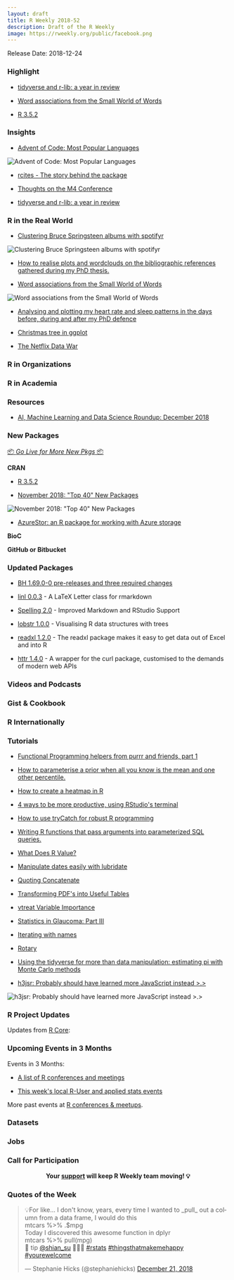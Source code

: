 ```yaml
---
layout: draft
title: R Weekly 2018-52
description: Draft of the R Weekly
image: https://rweekly.org/public/facebook.png
---
```


Release Date: 2018-12-24

###  Highlight

+ [tidyverse and r-lib: a year in review](https://www.tidyverse.org/articles/2018/12/tidyverse-and-r-lib-year-in-review/)

+ [Word associations from the Small World of Words](https://juliasilge.com/blog/word-associations/)

+ [R 3.5.2](https://blog.revolutionanalytics.com/2018/12/r-352-announcement.html)

### Insights


+ [Advent of Code: Most Popular Languages](https://masalmon.eu/2018/12/15/adventofcode/)

![Advent of Code: Most Popular Languages](https://raw.githubusercontent.com/rweekly/image/master/2018/adventofcode.png)

+ [rcites - The story behind the package](https://ropensci.org/blog/2018/12/18/accessing-cites-data/)

+ [Thoughts on the M4 Conference](http://ronaldrichman.co.za/2018/12/17/thoughts-on-the-m4-conference/)


+ [tidyverse and r-lib: a year in review](https://www.tidyverse.org/articles/2018/12/tidyverse-and-r-lib-year-in-review/)

### R in the Real World

+ [Clustering Bruce Springsteen albums with spotifyr](https://peerchristensen.netlify.com/post/clustering-springsteen-albums-with-spotifyr/)

![Clustering Bruce Springsteen albums with spotifyr](https://raw.githubusercontent.com/rweekly/image/master/2018/cluster.png)

+ [How to realise plots and wordclouds on the bibliographic references gathered during my PhD thesis.](https://marionlouveaux.fr/blog/bibliography-analysis/)

+ [Word associations from the Small World of Words](https://juliasilge.com/blog/word-associations/)

![Word associations from the Small World of Words](https://raw.githubusercontent.com/rweekly/image/master/2018/word-12.png)

+ [Analysing and plotting my heart rate and sleep patterns in the days before, during and after my PhD defence](https://www.granvillematheson.com/post/self-portrait/)

+ [Christmas tree in ggplot](https://drmowinckels.io/blog/christmas-tree-in-ggplot/)

+ [The Netflix Data War](https://simplystatistics.org/2018/12/19/the-netflix-data-war/)

###  R in Organizations



###  R in Academia



###  Resources


+ [AI, Machine Learning and Data Science Roundup: December 2018](https://blog.revolutionanalytics.com/2018/12/airoundup-december-2018.html)


###  New Packages

<p class="added-hostname"><a href="https://rweekly.org/live" target="_blank" class="externalLink">📦 <i>Go Live for More New Pkgs</i> 📦</a></p>

**CRAN**

+ [R 3.5.2](https://blog.revolutionanalytics.com/2018/12/r-352-announcement.html)

+ [November 2018: "Top 40" New Packages](https://rviews.rstudio.com/2018/12/21/november-2018-top-40-new-packages/)

![November 2018: "Top 40" New Packages](https://raw.githubusercontent.com/rweekly/image/master/2018/nov-new-pkg.gif)

+ [AzureStor: an R package for working with Azure storage](https://blog.revolutionanalytics.com/2018/12/azurestor.html)

**BioC**


**GitHub or Bitbucket**


### Updated Packages

+ [BH 1.69.0-0 pre-releases and three required changes](http://dirk.eddelbuettel.com/blog/2018/12/19#bh_1.69.0-0_prerelease)

+ [linl 0.0.3](http://dirk.eddelbuettel.com/blog/2018/12/15#linl_0.0.3) - A LaTeX Letter class for rmarkdown

+ [Spelling 2.0](https://ropensci.org/technotes/2018/12/20/spelling-20/) - Improved Markdown and RStudio Support

+ [lobstr 1.0.0](https://www.tidyverse.org/articles/2018/12/lobstr/) - Visualising R data structures with trees

+ [readxl 1.2.0](https://www.tidyverse.org/articles/2018/12/readxl-1-2-0/) - The readxl package makes it easy to get data out of Excel and into R

+ [httr 1.4.0](https://www.tidyverse.org/articles/2018/12/httr-1-4-0/) - A wrapper for the curl package, customised to the demands of modern web APIs


###  Videos and Podcasts



### Gist & Cookbook




### R Internationally


###  Tutorials

+ [Functional Programming helpers from purrr and friends, part 1](https://www.eokodie.com/blog/functional-programming-helpers-from-purrr-and-friends-part-1-rowwise-operations/)

+ [How to parameterise a prior when all you know is the mean and one other percentile.](https://nacnudus.github.io/duncangarmonsway/posts/2018-12-14-choose-a-priors-parameters/)

+ [How to create a heatmap in R](http://www.thinkingondata.com/how-to-create-a-heatmap/)

+ [4 ways to be more productive, using RStudio's terminal](https://jozefhajnala.gitlab.io/r/r008-sorting-data/)


+ [How to use tryCatch for robust R programming](https://rsangole.netlify.com/post/try-catch/)


+ [Writing R functions that pass arguments into parameterized SQL queries.](http://adamolson.org/ParmQuery/)

+ [What Does R Value?](https://unconj.ca/blog/what-does-r-value.html)


+ [Manipulate dates easily with lubridate](http://www.brodrigues.co/blog/2018-12-15-lubridate_africa/)

+ [Quoting Concatenate](http://www.win-vector.com/blog/2018/12/quoting-concatenate/)


+ [Transforming PDF's into Useful Tables](https://ivelasq.rbind.io/blog/snap-expenditures/)

+ [vtreat Variable Importance](http://www.win-vector.com/blog/2018/12/vtreat-variable-importance/)



+ [Statistics in Glaucoma: Part III](https://rviews.rstudio.com/2018/12/18/statistics-in-glaucoma-part-iii/)

+ [Iterating with names](https://thisisnic.github.io/2018/12/19/iterating-with-names/)

+ [Rotary](http://www.win-vector.com/blog/2018/12/rotary/)


+ [Using the tidyverse for more than data manipulation: estimating pi with Monte Carlo methods](http://www.brodrigues.co/blog/2018-12-21-tidyverse_pi/)

+ [h3jsr: Probably should have learned more JavaScript instead >.>](https://obrl-soil.github.io/h3jsr-announcement/)

![h3jsr: Probably should have learned more JavaScript instead >.>](https://raw.githubusercontent.com/rweekly/image/master/2018/h3jsr.png)

<!--<div class="post-more-begi
n"></div><div class="post-more-end"></div>-->

###  R Project Updates

Updates from [R Core](http://developer.r-project.org/blosxom.cgi/R-devel/NEWS):


###  Upcoming Events in 3 Months

Events in 3 Months:

+ [A list of R conferences and meetings](https://jumpingrivers.github.io/meetingsR/events.html)


+ [This week's local R-User and applied stats events](https://community.rstudio.com/c/irl)

More past events at [R conferences & meetups](https://conf.rweekly.org).

### Datasets




### Jobs




###  Call for Participation



<p class="hide-support added-hostname support-rweekly" style="text-align: center;font-weight: bold;">Your <a class="non-visited externalLink" href="https://www.patreon.com/rweekly" onclick="pas(this)">support</a> will keep R Weekly team moving! 💡</p>

###  Quotes of the Week

<blockquote class="twitter-tweet" data-lang="en"><p lang="en" dir="ltr">💡For like... I don&#39;t know, years, every time I wanted to _pull_ out a column from a data frame, I would do this <br>     mtcars %&gt;% .$mpg<br>Today I discovered this awesome function in dplyr<br>     mtcars %&gt;% pull(mpg)<br>🎩 tip <a href="https://twitter.com/shian_su?ref_src=twsrc%5Etfw">@shian_su</a> 🎉🎉🎉 <a href="https://twitter.com/hashtag/rstats?src=hash&amp;ref_src=twsrc%5Etfw">#rstats</a> <a href="https://twitter.com/hashtag/thingsthatmakemehappy?src=hash&amp;ref_src=twsrc%5Etfw">#thingsthatmakemehappy</a> <a href="https://twitter.com/hashtag/yourewelcome?src=hash&amp;ref_src=twsrc%5Etfw">#yourewelcome</a></p>&mdash; Stephanie Hicks (@stephaniehicks) <a href="https://twitter.com/stephaniehicks/status/1075921250592141313?ref_src=twsrc%5Etfw">December 21, 2018</a></blockquote>

